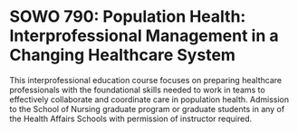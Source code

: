 # SOWO 790: Population Health: Interprofessional Management in a Changing Healthcare System

This interprofessional education course focuses on preparing healthcare professionals with the foundational skills needed to work in teams to effectively collaborate and coordinate care in population health. Admission to the School of Nursing graduate program or graduate students in any of the Health Affairs Schools with permission of instructor required.